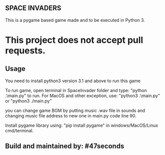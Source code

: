   ## SPACE INVADERS

  This is a pygame based game made and to be executed in Python 3.

  # This project does not accept pull requests.

  ## Usage

  You need to install python3 version 3.1 and above to run this game

  To run game, open terminal in SpaceInvader folder and type: "python .\main.py" to run. For MacOS and other exception, use: "python3 .\main.py" or "python3 ./main.py"

  you can change game BGM by putting music .wav file in sounds and changing music file address to new one in main.py code line 90.
   
  Install pygame library using: "pip install pygame" in windows/MacOS/Linux cmd/terminal.
    
  ## Build and maintained by: #47seconds